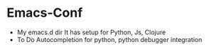 # Emacs-Conf
  * My emacs.d dir
    It has setup for Python, Js, Clojure
  * To Do
      Autocompletion for python, python debugger integration

